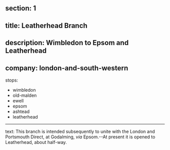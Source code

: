 ﻿section: 1
----
title: Leatherhead Branch
----
description: Wimbledon to Epsom and Leatherhead
----
company: london-and-south-western
----
stops:
- wimbledon
- old-malden
- ewell
- epsom
- ashtead
- leatherhead
----
text: This branch is intended subsequently to unite with the London and Portsmouth Direct, at Godalming, *via* Epsom.--At present it is opened to Leatherhead, about half-way.
